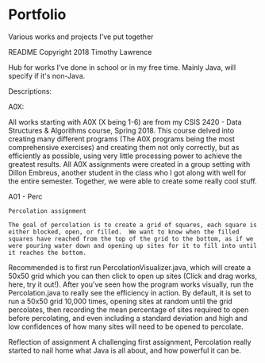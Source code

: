 # Portfolio
Various works and projects I've put together

README
Copyright 2018 Timothy Lawrence

Hub for works I've done in school or in my free time.  Mainly Java, will specify if it's non-Java.

Descriptions:

A0X:

All works starting with A0X (X being 1-6) are from my CSIS 2420 - Data Structures & Algorithms course, Spring 2018.  This course delved into creating many different programs (The A0X programs being the most comprehensive exercises) and creating them not only correctly, but as efficiently as possible, using very little processing power to achieve the greatest results.  All A0X assignments were created in a group setting with Dillon Embreus, another student in the class who I got along with well for the entire semester.  Together, we were able to create some really cool stuff.

  A01 - Perc

    Percolation assignment

    The goal of percolation is to create a grid of squares, each square is either blocked, open, or filled.  We want to know when the filled squares have reached from the top of the grid to the bottom, as if we were pouring water down and opening up sites for it to fill into until it reaches the bottom.
     
Recommended is to first run PercolationVisualizer.java, which will create a 50x50 grid which you can then click to open up sites (Click and drag works, here, try it out!).  After you've seen how the program works visually, run the Percolation.java to really see the efficiency in action.  By default, it is set to run a 50x50 grid 10,000 times, opening sites at random until the grid percolates, then recording the mean percentage of sites required to open before percolating, and even including a standard deviation and high and low confidences of how many sites will need to be opened to percolate.
     
Reflection of assignment
     A challenging first assignment, Percolation really started to nail home what Java is all about, and how powerful it can be.
